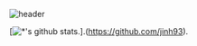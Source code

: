![header](https://capsule-render.vercel.app/api?type=rounded&color=gradient&text=%17Y-dayoung23%17&&animation=scaleIn)

[![*'s github stats](https://github-readme-stats.vercel.app/api?username=Y-dayoung23).].(https://github.com/jinh93).
